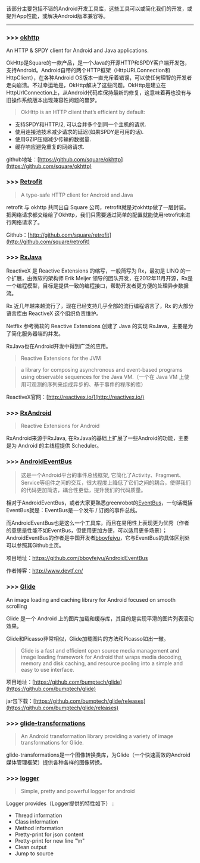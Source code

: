 <br/>

该部分主要包括不错的Android开发工具库，这些工具可以或简化我们的开发，或提升App性能，或解决Android版本兼容等。

---

### >>> [okhttp](http://square.github.io/okhttp/)
An HTTP & SPDY client for Android and Java applications. 

OkHttp是Square的一款产品，是一个Java的开源HTTP和SPDY客户端开发包，支持Android。Android自带的两个HTTP框架（HttpURLConnection和HttpClient），在各种Android OS版本一直充斥着错误，可以使任何理智的开发者走向崩溃。不过幸运地是，OkHttp解决了这些问题。OkHttp是建立在HttpUrlConnection上，从Android代码库保持最新的修复，这意味着再也没有与旧操作系统版本出现兼容性问题的噩梦。
>OkHttp is an HTTP client that’s efficient by default:
* 支持SPDY和HTTP/2, 可以合并多个到同一个主机的请求.
* 使用连接池技术减少请求的延迟(如果SPDY是可用的话).
* 使用GZIP压缩减少传输的数据量.
* 缓存响应避免重复的网络请求.

github地址：[https://github.com/square/okhttp](https://github.com/square/okhttp)


### >>> [Retrofit](http://square.github.io/retrofit/)

> A type-safe HTTP client for Android and Java

retrofit 与 okhttp 共同出自 Square 公司，retrofit就是对okhttp做了一层封装。把网络请求都交给给了Okhttp，我们只需要通过简单的配置就能使用retrofit来进行网络请求了。

Github：[http://github.com/square/retrofit](http://github.com/square/retrofit)

### >>> [RxJava](https://github.com/bboyfeiyu/AndroidEventBus)

ReactiveX 是 Reactive Extensions 的缩写，一般简写为 Rx，最初是 LINQ 的一个扩展，由微软的架构师 Erik Meijer 领导的团队开发，在2012年11月开源，Rx是一个编程模型，目标是提供一致的编程接口，帮助开发者更方便的处理异步数据流。

Rx 近几年越来越流行了，现在已经支持几乎全部的流行编程语言了，Rx 的大部分语言库由 ReactiveX 这个组织负责维护。

Netflix 参考微软的 Reactive Extensions 创建了 Java 的实现 RxJava，主要是为了简化服务器端的并发。

RxJava也在Android开发中得到广泛的应用。

> Reactive Extensions for the JVM

> a library for composing asynchronous and event-based programs using observable sequences for the Java VM.（一个在 Java VM 上使用可观测的序列来组成异步的、基于事件的程序的库）

ReactiveX官网：[http://reactivex.io/](http://reactivex.io/)

### >>> [RxAndroid](https://github.com/ReactiveX/RxAndroid)

> Reactive Extensions for Android

RxAndroid来源于RxJava, 在RxJava的基础上扩展了一些Android的功能，主要是为 Android 的主线程提供 Scheduler。

### >>> [AndroidEventBus](https://github.com/bboyfeiyu/AndroidEventBus)
>这是一个Android平台的事件总线框架, 它简化了Activity、Fragment、Service等组件之间的交互，很大程度上降低了它们之间的耦合，使得我们的代码更加简洁，耦合性更低，提升我们的代码质量。

相对于AndroidEventBus，或者大家更熟悉greenrobot的[EventBus](https://github.com/greenrobot/EventBus)，一句话概括EventBus就是：EventBus是一个发布 / 订阅的事件总线。

而AndroidEventBus也是这么一个工具库，而且在易用性上表现更为优秀（作者的意思是性能不如EventBus，但使用更加方便，可以适用更多场景）；AndroidEventBus的作者是中国开发者[bboyfeiyu](https://github.com/bboyfeiyu)，它与EventBus的具体区别处可以参照其Github主页。

项目地址：https://github.com/bboyfeiyu/AndroidEventBus

作者博客：http://www.devtf.cn/



### >>> [Glide](https://github.com/bumptech/glide)
An image loading and caching library for Android focused on smooth scrolling

Glide 是一个 Android 上的图片加载和缓存库，其目的是实现平滑的图片列表滚动效果。

Glide和Picasso非常相似，Glide加载图片的方法和Picasso如出一辙。
>Glide is a fast and efficient open source media management and image loading framework for Android that wraps media decoding, memory and disk caching, and resource pooling into a simple and easy to use interface.

项目地址：[https://github.com/bumptech/glide](https://github.com/bumptech/glide)

jar包下载：[https://github.com/bumptech/glide/releases](https://github.com/bumptech/glide/releases)

### >>> [glide-transformations](https://github.com/wasabeef/glide-transformations)
    
> An Android transformation library providing a variety of image transformations for Glide.

glide-transformations是一个图像转换类库，为Glide（一个快速高效的Android媒体管理框架）提供各种各样的图像转换。


### >>> [logger](https://github.com/orhanobut/logger)

> Simple, pretty and powerful logger for android

Logger provides（Logger提供的特性如下） :

* Thread information
* Class information
* Method information
* Pretty-print for json content
* Pretty-print for new line "\n"
* Clean output
* Jump to source